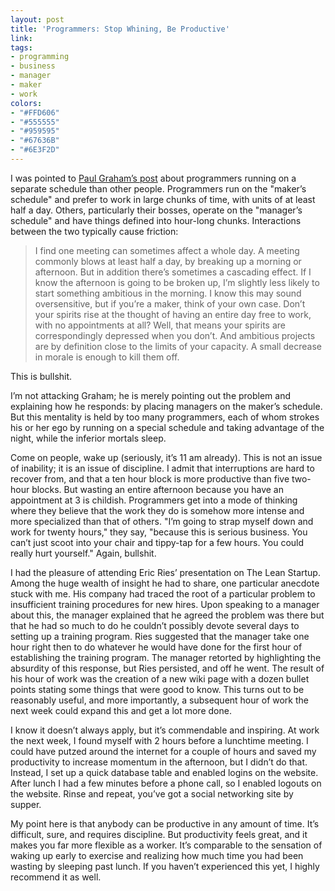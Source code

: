 ```yaml
---
layout: post
title: 'Programmers: Stop Whining, Be Productive'
link: 
tags:
- programming
- business
- manager
- maker
- work
colors:
- "#FFD606"
- "#555555"
- "#959595"
- "#67636B"
- "#6E3F2D"
---
```


I was pointed to [Paul Graham’s post](http://paulgraham.com/makersschedule.html) about programmers running on a separate schedule than other people. Programmers run on the "maker’s schedule" and prefer to work in large chunks of time, with units of at least half a day. Others, particularly their bosses, operate on the "manager’s schedule" and have things defined into hour-long chunks. Interactions between the two typically cause friction:

> I find one meeting can sometimes affect a whole day. A meeting commonly blows at least half a day, by breaking up a morning or afternoon. But in addition there’s sometimes a cascading effect. If I know the afternoon is going to be broken up, I’m slightly less likely to start something ambitious in the morning. I know this may sound oversensitive, but if you’re a maker, think of your own case. Don’t your spirits rise at the thought of having an entire day free to work, with no appointments at all? Well, that means your spirits are correspondingly depressed when you don’t. And ambitious projects are by definition close to the limits of your capacity. A small decrease in morale is enough to kill them off.

This is bullshit.

<!-- more -->

I’m not attacking Graham; he is merely pointing out the problem and explaining how he responds: by placing managers on the maker’s schedule. But this mentality is held by too many programmers, each of whom strokes his or her ego by running on a special schedule and taking advantage of the night, while the inferior mortals sleep.

Come on people, wake up (seriously, it’s 11 am already). This is not an issue of inability; it is an issue of discipline. I admit that interruptions are hard to recover from, and that a ten hour block is more productive than five two-hour blocks. But wasting an entire afternoon because you have an appointment at 3 is childish. Programmers get into a mode of thinking where they believe that the work they do is somehow more intense and more specialized than that of others. "I’m going to strap myself down and work for twenty hours," they say, "because this is serious business. You can’t just scoot into your chair and tippy-tap for a few hours. You could really hurt yourself." Again, bullshit.

I had the pleasure of attending Eric Ries’ presentation on The Lean Startup. Among the huge wealth of insight he had to share, one particular anecdote stuck with me. His company had traced the root of a particular problem to insufficient training procedures for new hires. Upon speaking to a manager about this, the manager explained that he agreed the problem was there but that he had so much to do he couldn’t possibly devote several days to setting up a training program. Ries suggested that the manager take one hour right then to do whatever he would have done for the first hour of establishing the training program. The manager retorted by highlighting the absurdity of this response, but Ries persisted, and off he went. The result of his hour of work was the creation of a new wiki page with a dozen bullet points stating some things that were good to know. This turns out to be reasonably useful, and more importantly, a subsequent hour of work the next week could expand this and get a lot more done.

I know it doesn’t always apply, but it’s commendable and inspiring. At work the next week, I found myself with 2 hours before a lunchtime meeting. I could have putzed around the internet for a couple of hours and saved my productivity to increase momentum in the afternoon, but I didn’t do that. Instead, I set up a quick database table and enabled logins on the website. After lunch I had a few minutes before a phone call, so I enabled logouts on the website. Rinse and repeat, you’ve got a social networking site by supper.

My point here is that anybody can be productive in any amount of time. It’s difficult, sure, and requires discipline. But productivity feels great, and it makes you far more flexible as a worker. It’s comparable to the sensation of waking up early to exercise and realizing how much time you had been wasting by sleeping past lunch. If you haven’t experienced this yet, I highly recommend it as well.

